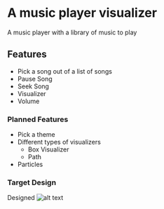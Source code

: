 # A music player visualizer
A music player with a library of music to play

## Features
* Pick a song out of a list of songs
* Pause Song
* Seek Song
* Visualizer
* Volume

### Planned Features
* Pick a theme
* Different types of visualizers
    * Box Visualizer
    * Path
* Particles

### Target Design
Designed 
![alt text](/images/web-design-9-1.png)